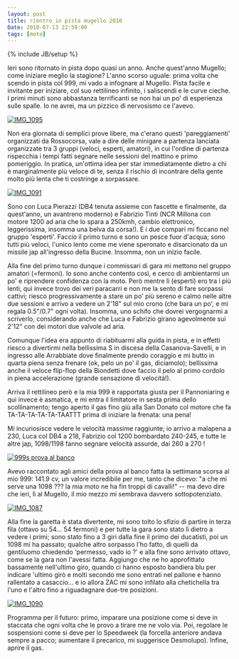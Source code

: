 ```yaml
---
layout: post
title: rientro in pista mugello 2010
Date: 2010-07-13 22:59:00
tags: [moto]
---
```

{% include JB/setup %} 

Ieri sono ritornato in pista dopo quasi un anno. Anche quest'anno Mugello; come iniziare meglio la stagione? L'anno scorso uguale: prima volta che scendo in pista col 999, mi vado a infognare al Mugello. Pista facile e invitante per iniziare, col suo rettilineo infinito, i saliscendi e le curve cieche. I primi minuti sono abbastanza terrificanti se non hai un po' di esperienza sulle spalle. Io ne avrei, ma un pizzico di nervosismo ce l'avevo.  
  
[![IMG_1095](http://farm5.static.flickr.com/4135/4791095469_f62f7a3cde.jpg)](http://www.flickr.com/photos/aadm/4791095469/)  
  
Non era giornata di semplici prove libere, ma c'erano questi 'pareggiamenti' organizzati da Rossocorsa, vale a dire delle minigare a partenza lanciata organizzate tra 3 gruppi (veloci, esperti, amatori), in cui l'ordine di partenza rispecchia i tempi fatti segnare nelle sessioni del mattino e primo pomeriggio. In pratica, un'ottima idea per star immediatamente dietro a chi è marginalmente più veloce di te, senza il rischio di incontrare della gente molto più lenta che ti costringe a sorpassare.  
  
[![IMG_1091](http://farm5.static.flickr.com/4100/4791093339_e1ec85bb42.jpg)](http://www.flickr.com/photos/aadm/4791093339/)  
  
Sono con Luca Pierazzi (DB4 tenuta assieme con fascette e finalmente, da quest'anno, un avantreno moderno) e Fabrizio Tinti (NCR Millona con motore 1200 ad aria che lo spara a 250kmh, cambio elettronico, leggerissima, insomma una belva da corsa!). E i due compari mi ficcano nel gruppo 'esperti'. Faccio il primo turno e sono un pesce fuor d'acqua; sono tutti più veloci, l'unico lento come me viene speronato e disarcionato da un missile jap all'ingresso della Bucine. Insomma, non un inizio facile.  
  
Alla fine del primo turno dunque i commissari di gara mi mettono nel gruppo amatori (=fermoni). Io sono anche contento così, e cerco di ambientarmi un po' e riprendere confidenza con la moto. Però mentre lì (esperti) ero tra i più lenti, qui invece trovo dei veri paracarri e non me la sento di fare sorpassi cattivi; riesco progressivamente a stare un po' più sereno e calmo nelle altre due sessioni e arrivo a vedere un 2'18" sul mio crono (che bara un po', e mi regala 0.5"/0.7" ogni volta). Insomma, uno schifo che dovrei vergognarmi a scriverlo, considerando anche che Luca e Fabrizio girano agevolmente sui 2'12" con dei motori due valvole ad aria.  
  
Comunque l'idea era appunto di riabituarmi alla guida in pista, e in effetti riesco a divertirmi nella bellissima S in discesa della Casanova-Savelli, e in ingresso alle Arrabbiate dove finalmente prendo coraggio e mi butto in quarta piena senza frenare (ok, pelo un po' il gas, diciamolo); bellissima anche il veloce flip-flop della Biondetti dove faccio il pelo al primo cordolo in piena accelerazione (grande sensazione di velocità!).  
  
Arriva il rettilineo però e la mia 999 è rapportata giusta per il Pannoniaring e qui invece è asmatica, e mi entra il limitatore in sesta prima dello scollinamento; tengo aperto il gas fino giù alla San Donato col motore che fa TA-TA-TA-TA-TA-TAATTT prima di iniziare la frenata: una pena!  
  
Mi incuriosisce vedere le velocità massime raggiunte; io arrivo a malapena a 230, Luca col DB4 a 218, Fabrizio col 1200 bombardato 240-245, e tutte le altre jap, 1098/1198 fanno segnare velocità assurde, dai 260 a 270 !  
  
[![999s prova al banco](http://farm5.static.flickr.com/4120/4791129091_1f507951f6.jpg)](http://www.flickr.com/photos/aadm/4791129091/)  
  
Avevo raccontato agli amici della prova al banco fatta la settimana scorsa al mio 999: 141.9 cv, un valore incredibile per me, tanto che dicevo: "a che mi serve una 1098 ??? la mia moto ne ha fin troppi di cavalli!" -- ma devo dire che ieri, lì al Mugello, il mio mezzo mi sembrava davvero sottopotenziato.   
  
[![IMG_1087](http://farm5.static.flickr.com/4136/4791091845_52779fc3f8.jpg)](http://www.flickr.com/photos/aadm/4791091845/)  
  
Alla fine la garetta è stata divertente, mi sono tolto lo sfizio di partire in terza fila (ottavo su 54... 54 fermoni) e per tutte la gara sono stato lì dietro a vedere i primi; sono stato fino a 3 giri dalla fine il primo dei ducatisti, poi un 1098 mi ha passato; qualche altro sorpasso l'ho fatto, di quelli da gentiluomo chiedendo 'permesso, vado io ?' e alla fine sono arrivato ottavo, come se la gara non l'avessi fatta. Aggiungo che ne ho approfittato bassamente nell'ultimo giro, quando ci hanno esposto bandiera blu per indicare 'ultimo girò e molti secondo me sono entrati nel pallone e hanno rallentato a casaccio... e io allora ZAC mi sono infilato alla chetichella tra l'uno e l'altro fino a riguadagnare due-tre posizioni.  
  
[![IMG_1090](http://farm5.static.flickr.com/4077/4791092625_94eee9db79.jpg)](http://www.flickr.com/photos/aadm/4791092625/)  
  
Programma per il futuro: primo, imparare una posizione come si deve in staccata che ogni volta che le provo a tirare me ne volo via. Poi, regolare le sospensioni come si deve per lo Speedweek (la forcella anteriore andava sempre a pacco; aumentare il precarico, mi suggerisce Desmolupo). Infine, aprire il gas. 
